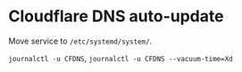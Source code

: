 # Cloudflare DNS auto-update

Move service to `/etc/systemd/system/`.

`journalctl -u CFDNS`, `journalctl -u CFDNS --vacuum-time=Xd`
